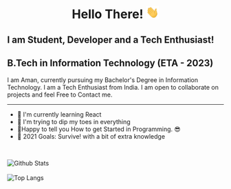 <h1 align="center"> Hello There! 
<img src = "https://github.com/codeph-0bia/codeph-0bia/blob/main/wave.gif" width = "30px">
</h1>

## I am Student, Developer and a Tech Enthusiast!

## B.Tech in Information Technology (ETA - 2023) 

I am Aman, currently pursuing my Bachelor's Degree in Information Technology. I am a Tech Enthusiast from India. I am open to collaborate on projects and feel Free to Contact me.


---
 * 🔭 I'm currently learning React
 * 🌱 I'm trying to dip my toes in everything
 * 🎉Happy to tell you How to get Started in Programming. 😎
 * 🥅 2021 Goals: Survive! with a bit of extra knowledge

<br>


![Github Stats](https://github-readme-stats.vercel.app/api?username=codeph-0bia&show_icons=true&theme=radical)
<br>
<br>
![Top Langs](https://github-readme-stats.vercel.app/api/top-langs/?username=codeph-0bia&theme=radical&layout=compact)
